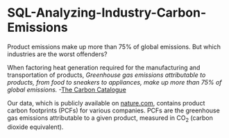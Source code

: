 # SQL-Analyzing-Industry-Carbon-Emissions
Product emissions make up more than 75% of global emissions. But which industries are the worst offenders?

When factoring heat generation required for the manufacturing and transportation of products, _Greenhouse gas emissions attributable to products, from food to sneakers to appliances, make up more than 75% of global emissions._ -[The Carbon Catalogue](https://www.nature.com/articles/s41597-022-01178-9)

Our data, which is publicly available on [nature.com](https://www.nature.com/articles/s41597-022-01178-9), contains product carbon footprints (PCFs) for various companies. PCFs are the greenhouse gas emissions attributable to a given product, measured in CO<sub>2</sub> (carbon dioxide equivalent).
